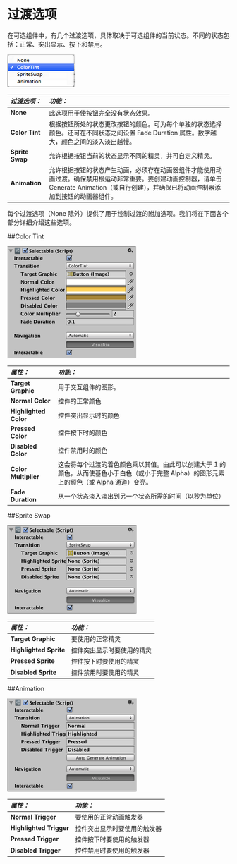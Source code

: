 # 过渡选项

在可选组件中，有几个过渡选项，具体取决于可选组件的当前状态。不同的状态包括：正常、突出显示、按下和禁用。

![](../uploads/Main/UI_SelectableTransition.png) 



|**_过渡选项：_** |**_功能：_** |
|:---|:---|
|__None__ | 此选项用于使按钮完全没有状态效果。|
|__Color Tint__ | 根据按钮所处的状态更改按钮的颜色。可为每个单独的状态选择颜色。还可在不同状态之间设置 Fade Duration 属性。数字越大，颜色之间的淡入淡出越慢。 |
|__Sprite Swap__ | 允许根据按钮当前的状态显示不同的精灵，并可自定义精灵。|
|__Animation__ | 允许根据按钮的状态产生动画，必须存在动画器组件才能使用动画过渡。确保禁用根运动非常重要。要创建动画控制器，请单击 Generate Animation（或自行创建），并确保已将动画控制器添加到按钮的动画器组件。|

每个过渡选项（None 除外）提供了用于控制过渡的附加选项。我们将在下面各个部分详细介绍这些选项。


##Color Tint

![](../uploads/Main/UI_SelectableColorTint.png) 

|**_属性：_** |**_功能：_** |
|:---|:---|
|__Target Graphic__ | 用于交互组件的图形。|
|__Normal Color__ |控件的正常颜色  |
|__Highlighted Color__ |控件突出显示时的颜色  |
|__Pressed Color__ |控件按下时的颜色  |
|__Disabled Color__ |控件禁用时的颜色  |
|__Color Multiplier__ | 这会将每个过渡的着色颜色乘以其值。由此可以创建大于 1 的颜色，从而使基色小于白色（或小于完整 Alpha）的图形元素上的颜色（或 Alpha 通道）变亮。 |
|__Fade Duration__ |从一个状态淡入淡出到另一个状态所需的时间（以秒为单位）  |


##Sprite Swap

![](../uploads/Main/UI_SelectableSpriteSwap.png) 

|**_属性：_** |**_功能：_** |
|:---|:---|
|__Target Graphic__ | 要使用的正常精灵 |
|__Highlighted Sprite__ | 控件突出显示时要使用的精灵 |
|__Pressed Sprite__ | 控件按下时要使用的精灵 |
|__Disabled Sprite__ | 控件禁用时要使用的精灵 |


##Animation

![](../uploads/Main/UI_SelectableAnimation.png) 

|**_属性：_** |**_功能：_** |
|:---|:---|
|__Normal Trigger__ | 要使用的正常动画触发器 |
|__Highlighted Trigger__ | 控件突出显示时要使用的触发器 |
|__Pressed Trigger__ | 控件按下时要使用的触发器 |
|__Disabled Trigger__ | 控件禁用时要使用的触发器 |
